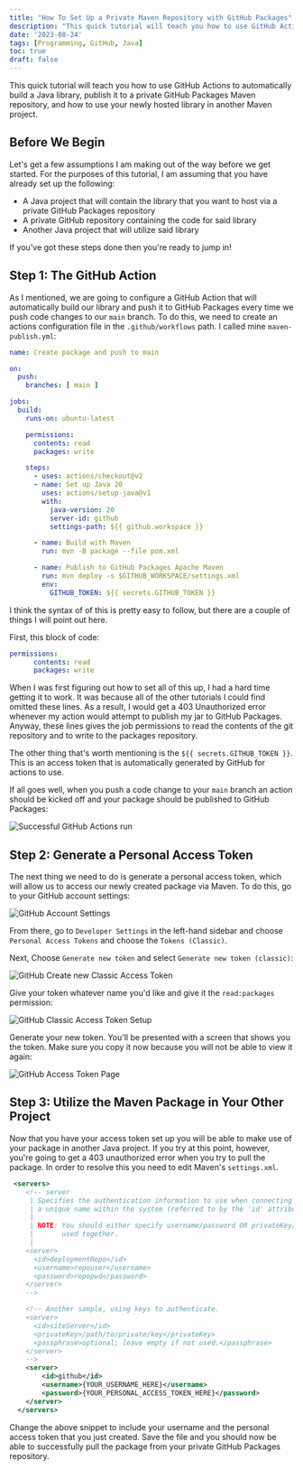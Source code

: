 ```yaml
---
title: "How To Set Up a Private Maven Repository with GitHub Packages"
description: "This quick tutorial will teach you how to use GitHub Actions to automatically build a Java library, publish it to a private GitHub Packages Maven repository, and how to use your newly hosted library in another Maven project."
date: '2023-08-24'
tags: [Programming, GitHub, Java]
toc: true
draft: false
---
```


This quick tutorial will teach you how to use GitHub Actions to automatically build a Java library, publish it to a private GitHub Packages Maven repository, and how to use your newly hosted library in another Maven project.

<!--more-->

## Before We Begin

Let's get a few assumptions I am making out of the way before we get started. For the purposes of this tutorial, I am assuming that you have already set up the following:

- A Java project that will contain the library that you want to host via a private GitHub Packages repository
- A private GitHub repository containing the code for said library
- Another Java project that will utilize said library

If you've got these steps done then you're ready to jump in!

## Step 1: The GitHub Action

As I mentioned, we are going to configure a GitHub Action that will automatically build our library and push it to GitHub Packages every time we push code changes to our `main` branch. To do this, we need to create an actions configuration file in the `.github/workflows` path. I called mine `maven-publish.yml`:

```yaml
name: Create package and push to main

on:
  push:
    branches: [ main ]

jobs:
  build:
    runs-on: ubuntu-latest

    permissions:
      contents: read
      packages: write

    steps:
      - uses: actions/checkout@v2
      - name: Set up Java 20
        uses: actions/setup-java@v1
        with:
          java-version: 20
          server-id: github
          settings-path: ${{ github.workspace }}

      - name: Build with Maven
        run: mvn -B package --file pom.xml

      - name: Publish to GitHub Packages Apache Maven
        run: mvn deploy -s $GITHUB_WORKSPACE/settings.xml
        env:
          GITHUB_TOKEN: ${{ secrets.GITHUB_TOKEN }}
```

I think the syntax of of this is pretty easy to follow, but there are a couple of things I will point out here.

First, this block of code:

```yaml
permissions:
      contents: read
      packages: write
```

When I was first figuring out how to set all of this up, I had a hard time getting it to work. It was because all of the other tutorials I could find omitted these lines. As a result, I would get a 403 Unauthorized error whenever my action would attempt to publish my jar to GitHub Packages. Anyway, these lines gives the job permissions to read the contents of the git repository and to write to the packages repository.

The other thing that's worth mentioning is the `${{ secrets.GITHUB_TOKEN }}`. This is an access token that is automatically generated by GitHub for actions to use. 

If all goes well, when you push a code change to your `main` branch an action should be kicked off and your package should be published to GitHub Packages:

![Successful GitHub Actions run](/blog/github-packages-tutorial/GitHubActionsRun.png#center)

## Step 2: Generate a Personal Access Token

The next thing we need to do is generate a personal access token, which will allow us to access our newly created package via Maven. To do this, go to your GitHub account settings:

![GitHub Account Settings](/blog/github-packages-tutorial/GitHubAccountSettings.png#center)

From there, go to `Developer Settings` in the left-hand sidebar and choose `Personal Access Tokens` and choose the `Tokens (Classic)`. 

Next, Choose `Generate new token` and select `Generate new token (classic)`:

![GitHub Create new Classic Access Token](/blog/github-packages-tutorial/GitHubClassicToken.png#center)

Give your token whatever name you'd like and give it the `read:packages` permission:

![GitHub Classic Access Token Setup](/blog/github-packages-tutorial/GitHubTokenCreation.png#center)

Generate your new token. You'll be presented with a screen that shows you the token. Make sure you copy it now because you will not be able to view it again:

![GitHub Access Token Page](/blog/github-packages-tutorial/GitHubAccessToken.png#center)

## Step 3: Utilize the Maven Package in Your Other Project

Now that you have your access token set up you will be able to make use of your package in another Java project. If you try at this point, however, you're going to get a 403 unauthorized error when you try to pull the package. In order to resolve this you need to edit Maven's `settings.xml`. 

```xml
 <servers>
    <!-- server
     | Specifies the authentication information to use when connecting to a particular server, identified by
     | a unique name within the system (referred to by the 'id' attribute below).
     |
     | NOTE: You should either specify username/password OR privateKey/passphrase, since these pairings are
     |       used together.
     |
    <server>
      <id>deploymentRepo</id>
      <username>repouser</username>
      <password>repopwd</password>
    </server>
    -->

    <!-- Another sample, using keys to authenticate.
    <server>
      <id>siteServer</id>
      <privateKey>/path/to/private/key</privateKey>
      <passphrase>optional; leave empty if not used.</passphrase>
    </server>
    -->
	<server>
		<id>github</id>
		<username>{YOUR_USERNAME_HERE}</username>
		<password>{YOUR_PERSONAL_ACCESS_TOKEN_HERE}</password>
	</server>
  </servers>
```

Change the above snippet to include your username and the personal access token that you just created. Save the file and you should now be able to successfully pull the package from your private GitHub Packages repository. 